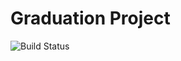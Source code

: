 # Graduation Project
![Build Status](https://travis-ci.org/Aspirationtocode/graduation-project.svg?branch=master)
